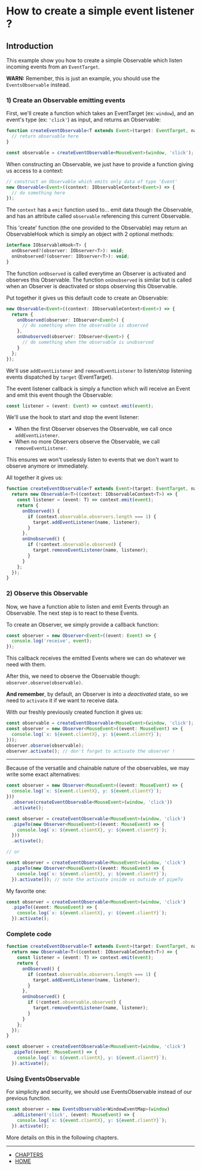 
# How to create a simple event listener ?

## Introduction
This example show you how to create a simple Observable which listen incoming events from an `EventTarget`.

**WARN:** Remember, this is just an example, you should use the `EventsObservable` instead.

### 1) Create an Observable emitting events

First, we'll create a function which takes an EventTarget (ex: `window`), and an event's type (ex: `'click'`) as input,
and returns an Observable:

```ts
function createEventObservable<T extends Event>(target: EventTarget, name: string): Observable<T> {
  // return observable here
}

const observable = createEventObservable<MouseEvent>(window, 'click');
```

When constructing an Observable, we just have to provide a function giving us access to a context:
```ts
// construct an Observable which emits only data of type 'Event'
new Observable<Event>((context: IObservableContext<Event>) => {
  // do something here
});
```

The `context` has a `emit` function used to... emit data though the Observable, and has an attribute called `observable` referencing this current Observable.

This 'create' function (the one provided to the Observable) may return an ObservableHook which is simply an object with 2 optional methods:
```ts
interface IObservableHook<T> {
  onObserved?(observer: IObserver<T>): void;
  onUnobserved?(observer: IObserver<T>): void;
}
```

The function `onObserved` is called everytime an Observer is activated and observes this Observable.
The function `onUnobserved` is similar but is called when an Observer is deactivated or stops observing this Observable.

Put together it gives us this default code to create an Observable:
```ts
new Observable<Event>((context: IObservableContext<Event>) => {
  return {
    onObserved(observer: IObserver<Event>) {
      // do something when the observable is observed
    },
    onUnobserved(observer: IObserver<Event>) {
      // do something when the observable is unobserved
    }
  };
});
```

We'll use `addEventListener` and `removeEventListener` to listen/stop listening events dispatched by `target` (EventTarget).

The event listener callback is simply a function which will receive an Event and emit this event though the Observable:
```ts
const listener = (event: Event) => context.emit(event);
```

We'll use the hook to start and stop the event listener:
 - When the first Observer observes the Observable, we call once `addEventListener`.
 - When no more Observers observe the Observable, we call `removeEventListener`.

This ensures we won't uselessly listen to events that we don't want to observe anymore or immediately.

All together it gives us:
```ts
function createEventObservable<T extends Event>(target: EventTarget, name: string): Observable<T> {
  return new Observable<T>((context: IObservableContext<T>) => {
    const listener = (event: T) => context.emit(event);
    return {
      onObserved() {
        if (context.observable.observers.length === 1) {
          target.addEventListener(name, listener);
        }
      },
      onUnobserved() {
        if (!context.observable.observed) {
          target.removeEventListener(name, listener);
        }
      }
    };
  });
}
```

### 2) Observe this Observable
Now, we have a function able to listen and emit Events through an Observable.
The next step is to react to these Events.

To create an Observer, we simply provide a callback function:
```ts
const observer = new Observer<Event>((event: Event) => {
  console.log('receive', event);
});
```
This callback receives the emitted Events where we can do whatever we need with them.

After this, we need to observe the Observable though: `observer.observe(observable)`.

**And remember**, by default, an Observer is into a *deactivated* state, so we need to `activate` it if we want to receive data.

With our freshly previously created function it gives us:
```ts
const observable = createEventObservable<MouseEvent>(window, 'click');
const observer = new Observer<MouseEvent>((event: MouseEvent) => {
  console.log(`x: ${event.clientX}, y: ${event.clientY}`);
}));
observer.observe(observable);
observer.activate(); // don't forget to activate the observer !
```

---
Because of the versatile and chainable nature of the observables, we may write some exact alternatives: 

```ts
const observer = new Observer<MouseEvent>((event: MouseEvent) => {
  console.log(`x: ${event.clientX}, y: ${event.clientY}`);
}))
  .observe(createEventObservable<MouseEvent>(window, 'click'))
  .activate();
```

```ts
const observer = createEventObservable<MouseEvent>(window, 'click')
  .pipeTo(new Observer<MouseEvent>((event: MouseEvent) => {
    console.log(`x: ${event.clientX}, y: ${event.clientY}`);
  }))
  .activate();

// or

const observer = createEventObservable<MouseEvent>(window, 'click')
  .pipeTo(new Observer<MouseEvent>((event: MouseEvent) => {
    console.log(`x: ${event.clientX}, y: ${event.clientY}`);
  }).activate()); // note the activate inside vs outside of pipeTo
```


My favorite one:
```ts
const observer = createEventObservable<MouseEvent>(window, 'click')
  .pipeTo((event: MouseEvent) => {
    console.log(`x: ${event.clientX}, y: ${event.clientY}`);
  }).activate();
```

 
### Complete code

```ts
function createEventObservable<T extends Event>(target: EventTarget, name: string): Observable<T> {
  return new Observable<T>((context: IObservableContext<T>) => {
    const listener = (event: T) => context.emit(event);
    return {
      onObserved() {
        if (context.observable.observers.length === 1) {
          target.addEventListener(name, listener);
        }
      },
      onUnobserved() {
        if (!context.observable.observed) {
          target.removeEventListener(name, listener);
        }
      }
    };
  });
}

const observer = createEventObservable<MouseEvent>(window, 'click')
  .pipeTo((event: MouseEvent) => {
    console.log(`x: ${event.clientX}, y: ${event.clientY}`);
  }).activate();
```

### Using EventsObservable

For simplicity and security, we should use EventsObservable instead of our previous function.

```ts
const observer = new EventsObservable<WindowEventMap>(window)
  .addListener('click', (event: MouseEvent) => {
    console.log(`x: ${event.clientX}, y: ${event.clientY}`);
  }).activate();
```

More details on this in the following chapters.

---
- [CHAPTERS](README.md)
- [HOME](../README.md)














